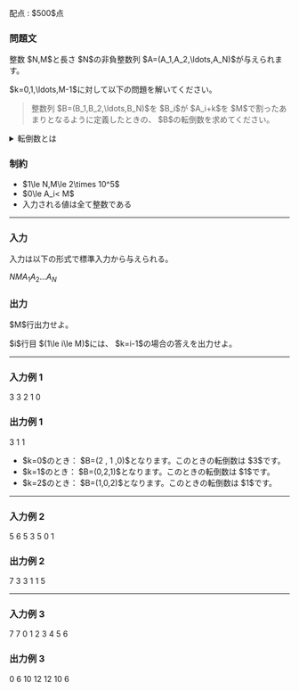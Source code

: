 
<div>

<span>

<span>

<p>
配点 : $500$点
</p>

<div>

<section>

### **問題文**

<p>
整数 $N,M$と長さ $N$の非負整数列 $A=(A_1,A_2,\ldots,A_N)$が与えられます。
</p>

<p>
$k=0,1,\ldots,M-1$に対して以下の問題を解いてください。
</p>

<blockquote>

<p>
整数列 $B=(B_1,B_2,\ldots,B_N)$を $B_i$が $A_i+k$を $M$で割ったあまりとなるように定義したときの、 $B$の転倒数を求めてください。
</p>

</blockquote>

<details>

<summary>
転倒数とは
</summary>
数列 $(A_1,A_2,\dots,A_N)$の転倒数とは、 $1 \le i < j \le N$かつ $A_i > A_j$を満たす整数組 $(i,j)$の個数を指します。

</details>

</section>

</div>

<div>

<section>

### **制約**

<ul>

<li>
$1\le N,M\le 2\times 10^5$
</li>

<li>
$0\le A_i< M$
</li>

<li>
入力される値は全て整数である
</li>

</ul>

</section>

</div>

---

<div>

<div>

<section>

### **入力**

<p>
入力は以下の形式で標準入力から与えられる。
</p>

<div>

$N$$M$$A_1$$A_2$$\ldots$$A_N$
</div>

</section>

</div>

<div>

<section>

### **出力**

<p>
$M$行出力せよ。
</p>

<p>
$i$行目 $(1\le i\le M)$には、 $k=i-1$の場合の答えを出力せよ。
</p>

</section>

</div>

</div>

---

<div>

<section>

### **入力例 1**

<div>

3 3
2 1 0

</div>

</section>

</div>

<div>

<section>

### **出力例 1**

<div>

3
1
1

</div>

<ul>

<li>
$k=0$のとき： $B=(2 , 1 ,0)$となります。このときの転倒数は $3$です。
</li>

<li>
$k=1$のとき： $B=(0,2,1)$となります。このときの転倒数は $1$です。
</li>

<li>
$k=2$のとき： $B=(1,0,2)$となります。このときの転倒数は $1$です。
</li>

</ul>

</section>

</div>

---

<div>

<section>

### **入力例 2**

<div>

5 6
5 3 5 0 1

</div>

</section>

</div>

<div>

<section>

### **出力例 2**

<div>

7
3
3
1
1
5

</div>

</section>

</div>

---

<div>

<section>

### **入力例 3**

<div>

7 7
0 1 2 3 4 5 6

</div>

</section>

</div>

<div>

<section>

### **出力例 3**

<div>

0
6
10
12
12
10
6

</div>

</section>

</div>

</span>

</span>

</div>
